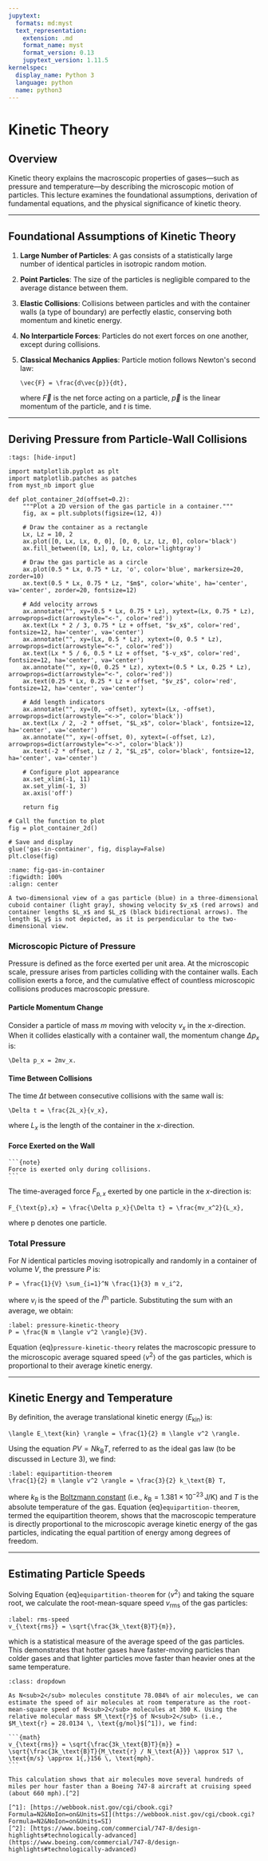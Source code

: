 ```yaml
---
jupytext:
  formats: md:myst
  text_representation:
    extension: .md
    format_name: myst
    format_version: 0.13
    jupytext_version: 1.11.5
kernelspec:
  display_name: Python 3
  language: python
  name: python3
---
```


# Kinetic Theory

## Overview

Kinetic theory explains the macroscopic properties of gases—such as pressure and temperature—by describing the microscopic motion of particles. This lecture examines the foundational assumptions, derivation of fundamental equations, and the physical significance of kinetic theory.

---

## Foundational Assumptions of Kinetic Theory

1. **Large Number of Particles**:
   A gas consists of a statistically large number of identical particles in isotropic random motion.

2. **Point Particles**:
   The size of the particles is negligible compared to the average distance between them.

3. **Elastic Collisions**:
   Collisions between particles and with the container walls (a type of boundary) are perfectly elastic, conserving both momentum and kinetic energy.

4. **No Interparticle Forces**:
   Particles do not exert forces on one another, except during collisions.

5. **Classical Mechanics Applies**:
   Particle motion follows Newton's second law:

   ```{math}
   \vec{F} = \frac{d\vec{p}}{dt},
   ```

   where $\vec{F}$ is the net force acting on a particle, $\vec{p}$ is the linear momentum of the particle, and $t$ is time.

---

## Deriving Pressure from Particle-Wall Collisions

```{code-cell} ipython3
:tags: [hide-input]

import matplotlib.pyplot as plt
import matplotlib.patches as patches
from myst_nb import glue

def plot_container_2d(offset=0.2):
    """Plot a 2D version of the gas particle in a container."""
    fig, ax = plt.subplots(figsize=(12, 4))

    # Draw the container as a rectangle
    Lx, Lz = 10, 2
    ax.plot([0, Lx, Lx, 0, 0], [0, 0, Lz, Lz, 0], color='black')
    ax.fill_between([0, Lx], 0, Lz, color='lightgray')

    # Draw the gas particle as a circle
    ax.plot(0.5 * Lx, 0.75 * Lz, 'o', color='blue', markersize=20, zorder=10)
    ax.text(0.5 * Lx, 0.75 * Lz, "$m$", color='white', ha='center', va='center', zorder=20, fontsize=12)

    # Add velocity arrows
    ax.annotate("", xy=(0.5 * Lx, 0.75 * Lz), xytext=(Lx, 0.75 * Lz), arrowprops=dict(arrowstyle="<-", color='red'))
    ax.text(Lx * 2 / 3, 0.75 * Lz + offset, "$v_x$", color='red', fontsize=12, ha='center', va='center')
    ax.annotate("", xy=(Lx, 0.5 * Lz), xytext=(0, 0.5 * Lz), arrowprops=dict(arrowstyle="<-", color='red'))
    ax.text(Lx * 5 / 6, 0.5 * Lz + offset, "$-v_x$", color='red', fontsize=12, ha='center', va='center')
    ax.annotate("", xy=(0, 0.25 * Lz), xytext=(0.5 * Lx, 0.25 * Lz), arrowprops=dict(arrowstyle="<-", color='red'))
    ax.text(0.25 * Lx, 0.25 * Lz + offset, "$v_z$", color='red', fontsize=12, ha='center', va='center')

    # Add length indicators
    ax.annotate("", xy=(0, -offset), xytext=(Lx, -offset), arrowprops=dict(arrowstyle="<->", color='black'))
    ax.text(Lx / 2, -2 * offset, "$L_x$", color='black', fontsize=12, ha='center', va='center')
    ax.annotate("", xy=(-offset, 0), xytext=(-offset, Lz), arrowprops=dict(arrowstyle="<->", color='black'))
    ax.text(-2 * offset, Lz / 2, "$L_z$", color='black', fontsize=12, ha='center', va='center')

    # Configure plot appearance
    ax.set_xlim(-1, 11)
    ax.set_ylim(-1, 3)
    ax.axis('off')

    return fig

# Call the function to plot
fig = plot_container_2d()

# Save and display
glue('gas-in-container', fig, display=False)
plt.close(fig)
```

```{glue:figure} gas-in-container
:name: fig-gas-in-container
:figwidth: 100%
:align: center

A two-dimensional view of a gas particle (blue) in a three-dimensional cuboid container (light gray), showing velocity $v_x$ (red arrows) and container lengths $L_x$ and $L_z$ (black bidirectional arrows). The length $L_y$ is not depicted, as it is perpendicular to the two-dimensional view.
```

### Microscopic Picture of Pressure

Pressure is defined as the force exerted per unit area. At the microscopic scale, pressure arises from particles colliding with the container walls. Each collision exerts a force, and the cumulative effect of countless microscopic collisions produces macroscopic pressure.

#### Particle Momentum Change

Consider a particle of mass $m$ moving with velocity $v_x$ in the $x$-direction. When it collides elastically with a container wall, the momentum change $\Delta p_x$ is:

```{math}
\Delta p_x = 2mv_x.
```

#### Time Between Collisions

The time $\Delta t$ between consecutive collisions with the same wall is:

```{math}
\Delta t = \frac{2L_x}{v_x},
```

where $L_x$ is the length of the container in the $x$-direction.

#### Force Exerted on the Wall

````{margin}
```{note}
Force is exerted only during collisions.
```
````

The time-averaged force $F_{\text{p},x}$ exerted by one particle in the $x$-direction is:

```{math}
F_{\text{p},x} = \frac{\Delta p_x}{\Delta t} = \frac{mv_x^2}{L_x},
```

where $\text{p}$ denotes one particle.

### Total Pressure

For $N$ identical particles moving isotropically and randomly in a container of volume $V$, the pressure $P$ is:

```{math}
P = \frac{1}{V} \sum_{i=1}^N \frac{1}{3} m v_i^2,
```

where $v_i$ is the speed of the $i^{\text{th}}$ particle. Substituting the sum with an average, we obtain:

<!-- ````{important} -->
```{math}
:label: pressure-kinetic-theory
P = \frac{N m \langle v^2 \rangle}{3V}.
```

Equation {eq}`pressure-kinetic-theory` relates the macroscopic pressure to the microscopic average squared speed $\langle v^2 \rangle$ of the gas particles, which is proportional to their average kinetic energy.

---

## Kinetic Energy and Temperature

By definition, the average translational kinetic energy $\langle E_\text{kin} \rangle$ is:

```{math}
\langle E_\text{kin} \rangle = \frac{1}{2} m \langle v^2 \rangle.
```

Using the equation $PV = Nk_\text{B}T$, referred to as the ideal gas law (to be discussed in Lecture 3), we find:
<!-- Reference Lecture 3 -->

```{math}
:label: equipartition-theorem
\frac{1}{2} m \langle v^2 \rangle = \frac{3}{2} k_\text{B} T,
```

where $k_\text{B}$ is the [Boltzmann constant](https://physics.nist.gov/cgi-bin/cuu/Value?k) (i.e., $k_\text{B} = 1.381 \times 10^{-23} \, \text{J/K}$) and $T$ is the absolute temperature of the gas. Equation {eq}`equipartition-theorem`, termed the equipartition theorem, shows that the macroscopic temperature is directly proportional to the microscopic average kinetic energy of the gas particles, indicating the equal partition of energy among degrees of freedom.
<!-- Clarify degrees of freedom. -->

---

## Estimating Particle Speeds

Solving Equation {eq}`equipartition-theorem` for $\langle v^2 \rangle$ and taking the square root, we calculate the root-mean-square speed $v_{\text{rms}}$ of the gas particles:

```{math}
:label: rms-speed
v_{\text{rms}} = \sqrt{\frac{3k_\text{B}T}{m}},
```

which is a statistical measure of the average speed of the gas particles. This demonstrates that hotter gases have faster-moving particles than colder gases and that lighter particles move faster than heavier ones at the same temperature.

````{admonition} Example: Estimating the Speed of Air Molecules at Room Temperature
:class: dropdown

As N<sub>2</sub> molecules constitute 78.084% of air molecules, we can estimate the speed of air molecules at room temperature as the root-mean-square speed of N<sub>2</sub> molecules at 300 K. Using the relative molecular mass $M_\text{r}$ of N<sub>2</sub> (i.e., $M_\text{r} = 28.0134 \, \text{g/mol}$[^1]), we find:

```{math}
v_{\text{rms}} = \sqrt{\frac{3k_\text{B}T}{m}} = \sqrt{\frac{3k_\text{B}T}{M_\text{r} / N_\text{A}}} \approx 517 \, \text{m/s} \approx 1{,}156 \, \text{mph}.
```

This calculation shows that air molecules move several hundreds of miles per hour faster than a Boeing 747-8 aircraft at cruising speed (about 660 mph).[^2]

[^1]: [https://webbook.nist.gov/cgi/cbook.cgi?Formula=N2&NoIon=on&Units=SI](https://webbook.nist.gov/cgi/cbook.cgi?Formula=N2&NoIon=on&Units=SI)
[^2]: [https://www.boeing.com/commercial/747-8/design-highlights#technologically-advanced](https://www.boeing.com/commercial/747-8/design-highlights#technologically-advanced)
````

<!-- Just note that N<sub>2</sub> is actually *diatomic*. Strictly speaking, the factor of 3 in the RMS formula comes from *translational* degrees of freedom only; it remains valid for *translational speed*. Diatomic gases do have rotational (and possibly vibrational) modes, but that mainly affects *internal* energy—translation is still 3D motion. -->
